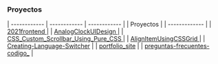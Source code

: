 ### Proyectos

| ------------ | ------------ | ------------ |
| Proyectos     |
| ------------- |
|  [2021frontend ](https://thedaniel23xd.github.io/2021frontend/)  |
| [AnalogClockUIDesign   ](https://thedaniel23xd.github.io/AlignItemUsingCSSGrid/)  |
| [CSS_Custom_Scrollbar_Using_Pure_CSS ](https://thedaniel23xd.github.io/CSS_Custom_Scrollbar_Using_Pure_CSS/) |
| [AlignItemUsingCSSGrid  ](https://thedaniel23xd.github.io/AlignItemUsingCSSGrid/) |
| [Creating-Language-Switcher](https://thedaniel23xd.github.io/Creating-Language-Switcher/)  |
| [portfolio_site](https://thedaniel23xd.github.io/portfolio_site/)   |
| [ preguntas-frecuentes-codigo_](https://thedaniel23xd.github.io/preguntas-frecuentes-codigo_/)   |
